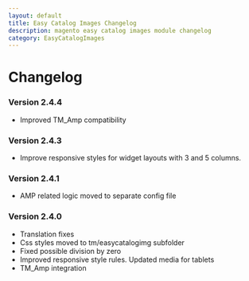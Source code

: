 ```yaml
---
layout: default
title: Easy Catalog Images Changelog
description: magento easy catalog images module changelog
category: EasyCatalogImages
---
```


# Changelog

### Version 2.4.4

 -  Improved TM_Amp compatibility

### Version 2.4.3

 -  Improve responsive styles for widget layouts with 3 and 5 columns.

### Version 2.4.1

 -  AMP related logic moved to separate config file

### Version 2.4.0

 -  Translation fixes
 -  Css styles moved to tm/easycatalogimg subfolder
 -  Fixed possible division by zero
 -  Improved responsive style rules. Updated media for tablets
 -  TM_Amp integration
